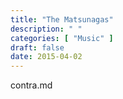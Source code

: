 ```yaml
---
title: "The Matsunagas"
description: " "
categories: [ "Music" ]
draft: false
date: 2015-04-02
---
```


contra.md